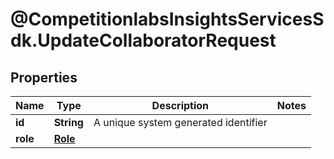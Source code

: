 # @CompetitionlabsInsightsServicesSdk.UpdateCollaboratorRequest

## Properties

Name | Type | Description | Notes
------------ | ------------- | ------------- | -------------
**id** | **String** | A unique system generated identifier | 
**role** | [**Role**](Role.md) |  | 


